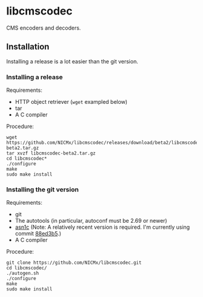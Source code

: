 # libcmscodec

CMS encoders and decoders.

## Installation

Installing a release is a lot easier than the git version.

### Installing a release

Requirements:

- HTTP object retriever (`wget` exampled below)
- tar
- A C compiler

Procedure:

```
wget https://github.com/NICMx/libcmscodec/releases/download/beta2/libcmscodec-beta2.tar.gz
tar xvzf libcmscodec-beta2.tar.gz
cd libcmscodec*
./configure
make
sudo make install
```

### Installing the git version

Requirements:

- git
- The autotools (in particular, autoconf must be 2.69 or newer)
- [asn1c](https://github.com/vlm/asn1c) (Note: A relatively recent version is required. I'm currently using commit [88ed3b5](https://github.com/vlm/asn1c/tree/88ed3b5cf012918bc1084b606b0624c45e0d2191).)
- A C compiler

Procedure:

```
git clone https://github.com/NICMx/libcmscodec.git
cd libcmscodec/
./autogen.sh
./configure
make
sudo make install
```
